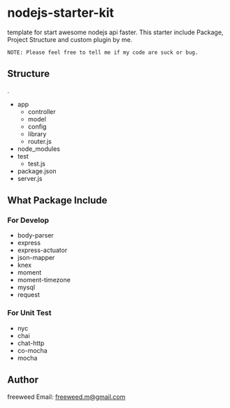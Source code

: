 # nodejs-starter-kit
template for start awesome nodejs api faster. This starter include Package, Project Structure and custom plugin by me.

```
NOTE: Please feel free to tell me if my code are suck or bug.
```

## Structure
.<br/>
- app<br/>
  - controller<br/>
  - model <br/>
  - config<br/>
  - library<br/>
  - router.js<br/>
- node_modules<br/>
- test<br/>
  - test.js<br/>
- package.json<br/>
- server.js<br/>

## What Package Include
### For Develop
- body-parser
- express
- express-actuator
- json-mapper
- knex
- moment
- moment-timezone
- mysql
- request

### For Unit Test
- nyc
- chai
- chat-http
- co-mocha
- mocha

## Author
freeweed
Email: freeweed.m@gmail.com
